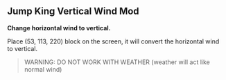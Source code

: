 ## Jump King Vertical Wind Mod

**Change horizontal wind to vertical.**

Place (53, 113, 220) block on the screen, it will convert the horizontal wind to vertical.

> WARNING: DO NOT WORK WITH WEATHER (weather will act like normal wind)
